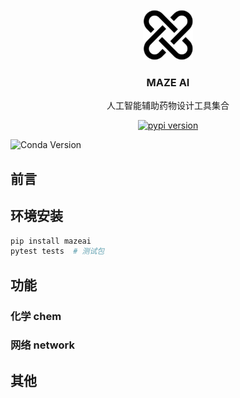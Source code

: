 <p align="center">
<img src="./mazeai.png" alt="maze ai" width=80>
<h3 align="center">MAZE AI</h3>
<p align="center">
人工智能辅助药物设计工具集合
</p>
</p>

<p align="center">
<a href="https://pypi.org/project/mazeai/"><img src="https://img.shields.io/pypi/v/mazeai" alt="pypi version"/></a>
</p>

![Conda Version](https://img.shields.io/conda/v/mazeai/mazeai.svg)

## 前言

## 环境安装

```bash
pip install mazeai
pytest tests  # 测试包
```

## 功能

### 化学 chem

### 网络 network

## 其他
